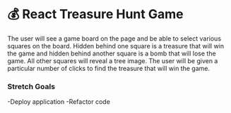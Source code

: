 # 💰 React Treasure Hunt Game

 The user will see a game board on the page and be able to select various squares on the board. Hidden behind one square is a treasure that will win the game and hidden behind another square is a bomb that will lose the game. All other squares will reveal a tree image. The user will be given a particular number of clicks to find the treasure that will win the game.

### Stretch Goals

-Deploy application
-Refactor code
